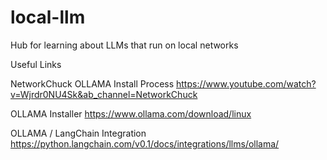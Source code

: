 # local-llm
Hub for learning about LLMs that run on local networks

Useful Links

NetworkChuck OLLAMA Install Process
https://www.youtube.com/watch?v=Wjrdr0NU4Sk&ab_channel=NetworkChuck

OLLAMA Installer
https://www.ollama.com/download/linux

OLLAMA / LangChain Integration
https://python.langchain.com/v0.1/docs/integrations/llms/ollama/

